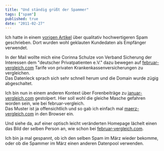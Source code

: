 ```yaml
---
title: "Und ständig grüßt der Spammer"
tags: ["spam"]
published: true
date: "2011-02-27"
---
```


Ich hatte in einem [vorigen Artikel](/routinemasige-uberprufung-ihres-vertrages/) über qualitativ hochwertigeren Spam geschrieben. Dort wurden wohl geklauten Kundedaten als Empfänger verwendet.

In der Mail wollte mich eine Corinna Schulze von Verband Sicherung der Interessen dem "deutscher Privatpatienten e.V." dazu bewegen auf [februar-vergleich.com](http://februar-vergleich.com) Tarife von privaten Krankenkassenversicherungen zu vergleichen.  
Das Datenleck sprach sich sehr schnell herum und die Domain wurde zügig abgeschaltet.

Ich bin nun in einem anderen Kontext über Forenbeiträge zu [januar-vergleich.com](http://januar-vergleich.com) gestolpert. Hier soll wohl die gleiche Masche gefahren worden sein, wie bei februar-vergleich.  
Das Muster ist ja offensichtlich und so gab ich einfach mal [maerz-vergleich.com](http://maerz-vergleich.com) in den Browser ein.

Und siehe da, auf einer optisch leicht veränderten Homepage lächelt einen das Bild der selben Person an, wie schon bei [februar-vergleich.com](http://februar-vergleich.com).

Ich bin ja mal gespannt, ob ich den selben Spam im März wieder bekomme, oder ob die Spammer im März einen anderen Datenpool verwenden.

